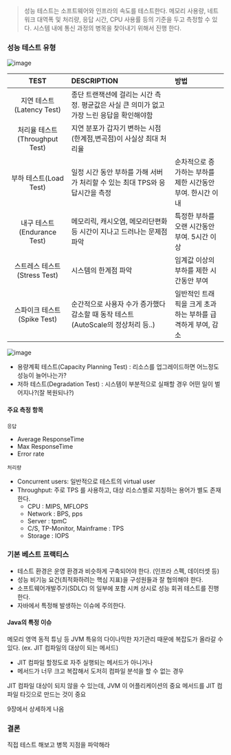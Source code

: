 
> 성능 테스트는 소프트웨어와 인프라의 속도를 테스트한다. 메모리 사용량, 네트워크 대역폭 및 처리량, 응답 시간, CPU 사용률 등의 기준을 두고 측정할 수 있다. 시스템 내에 통신 과정의 병목을 찾아내기 위해서 진행 한다.

### 성능 테스트 유형

![image](https://github.com/rachel5004/24-optimizing-java-2/assets/75432228/4b9ab298-56f5-40d4-83c0-3fb11f25c309)


|TEST|DESCRIPTION|방법|
|:--:|:--|:--|
|지연 테스트(Latency Test)| 종단 트랜잭션에 걸리는 시간 측정. 평균값은 사실 큰 의미가 없고 가장 느린 응답을 확인해야함 ||
|처리율 테스트(Throughput Test)|지연 분포가 갑자기 변하는 시점(한계점,변곡점)이 사실상 최대 처리율||
|부하 테스트(Load Test)| 일정 시간 동안 부하를 가해 서버가 처리할 수 있는 최대 TPS와 응답시간을 측정 |순차적으로 증가하는 부하를 제한 시간동안 부여. 한시간 이내|
|내구 테스트(Endurance Test)|메모리릭, 캐시오염, 메모리단편화 등 시간이 지나고 드러나는 문제점 파악|특정한 부하를 오랜 시간동안 부여. 5시간 이상|
|스트레스 테스트(Stress Test)| 시스템의 한계점 파악|임계값 이상의 부하를 제한 시간동안 부여|
|스파이크 테스트(Spike Test)| 순간적으로 사용자 수가 증가했다 감소할 때 동작 테스트(AutoScale의 정상처리 등..)|일반적인 트래픽을 크게 초과하는 부하를 급격하게 부여, 감소|

![image](https://github.com/rachel5004/24-optimizing-java-2/assets/75432228/5ab7e850-b029-4014-a2e7-a26c9326b154)



- 용량계획 테스트(Capacity Planning Test) : 리소스를 업그레이드하면 어느정도 성능이 늘어나는가?
- 저하 테스트(Degradation Test) : 시스템이 부분적으로 실패할 경우 어떤 일이 벌어지나?(잘 복원되나?)


#### 주요 측정 항목

`응답`
- Average ResponseTime
- Max ResponseTime
- Error rate

`처리량`
- Concurrent users: 일반적으로 테스트의 virtual user
- Throughput: 주로 TPS 를 사용하고, 대상 리소스별로 지칭하는 용어가 별도 존재한다.
  - CPU : MIPS, MFLOPS
  - Network : BPS, pps
  - Server : tpmC
  - C/S, TP-Monitor, Mainframe : TPS
  - Storage : IOPS


### 기본 베스트 프랙티스

- 테스트 환경은 운영 환경과 비슷하게 구축되어야 한다. (인프라 스펙, 데이터셋 등)
- 성능 비기능 요건(최적화하려는 핵심 지표)을 구성원들과 잘 협의해야 한다.
- 소프트웨어개발주기(SDLC) 의 일부에 포함 시켜 상시로 성능 회귀 테스트를 진행한다.
- 자바에서 특정해 발생하는 이슈에 주의한다.

#### Java의 특정 이슈

메모리 영역 동적 튜닝 등 JVM 특유의 다이나믹한 자기관리 때문에 복잡도가 올라갈 수 있다.
(ex. JIT 컴파일의 대상이 되는 메서드)

- JIT 컴파일 할정도로 자주 실행되는 메서드가 아니거나
- 메서드가 너무 크고 복잡해서 도저히 컴파일 분석을 할 수 없는 경우

JIT 컴파일 대상이 되지 않을 수 있는데, JVM 이 어플리케이션의 중요 메서드를 JIT 컴파일 타깃으로 만드는 것이 중요

9장에서 상세하게 나옴

### 결론

직접 테스트 해보고 병목 지점을 파악해라
